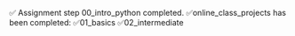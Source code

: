 ✅ Assignment step 00_intro_python completed.
✅online_class_projects has been completed:
✅01_basics
✅02_intermediate
